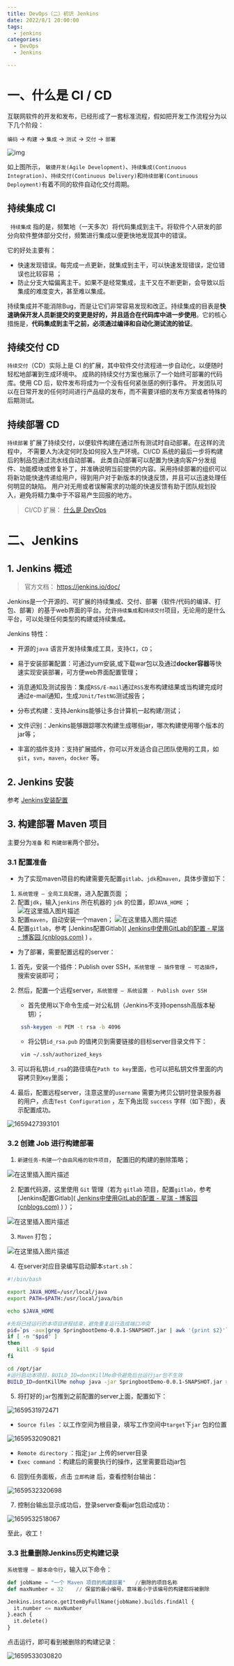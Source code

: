 ```yaml
---
title: DevOps（二）初识 Jenkins
date: 2022/8/1 20:00:00
tags: 
  - jenkins
categories: 
  - DevOps
  - Jenkins

---
```


# 一、什么是 CI / CD

互联网软件的开发和发布，已经形成了一套标准流程，假如把开发工作流程分为以下几个阶段：

`编码` → `构建` → `集成` → `测试` → `交付` → `部署`

 ![img](../blog-assets/Jenkins基础知识/20190122160600.png) 

如上图所示， `敏捷开发(Agile Development)`、`持续集成(Continuous Integration)`、`持续交付(Continuous Delivery)`和`持续部署(Continuous Deployment)`有着不同的软件自动化交付周期。 

## 持续集成 CI

` 持续集成` 指的是，频繁地（一天多次）将代码集成到主干。将软件个人研发的部分向软件整体部分交付，频繁进行集成以便更快地发现其中的错误。 

它的好处主要有：

-   快速发现错误。每完成一点更新，就集成到主干，可以快速发现错误，定位错误也比较容易 ；
-  防止分支大幅偏离主干。如果不是经常集成，主干又在不断更新，会导致以后集成的难度变大，甚至难以集成。 

持续集成并不能消除Bug，而是让它们非常容易发现和改正。持续集成的目表是**快速确保开发人员新提交的变更是好的，并且适合在代码库中进一步使用**。它的核心措施是，**代码集成到主干之前，必须通过编译和自动化测试流的验证**。

## 持续交付 CD

`持续交付`（CD）实际上是 CI 的扩展，其中软件交付流程进一步自动化，以便随时轻松地部署到生成环境中。 成熟的持续交付方案也展示了一个始终可部署的代码库。使用 CD 后，软件发布将成为一个没有任何紧张感的例行事件。 开发团队可以在日常开发的任何时间进行产品级的发布，而不需要详细的发布方案或者特殊的后期测试。 

## 持续部署 CD

`持续部署` 扩展了持续交付，以便软件构建在通过所有测试时自动部署。在这样的流程中， 不需要人为决定何时及如何投入生产环境。CI/CD 系统的最后一步将构建后的制品包通过流水线自动部署。 此类自动部署可以配置为快速向客户分发组件、功能模块或修复补丁，并准确说明当前提供的内容。采用持续部署的组织可以将新功能快速传递给用户，得到用户对于新版本的快速反馈，并且可以迅速处理任何明显的缺陷。 用户对无用或者误解需求的功能的快速反馈有助于团队规划投入，避免将精力集中于不容易产生回报的地方。 

> CI/CD 扩展： [什么是 DevOps](https://blog.z0ukun.com/?p=2935) 



# 二、Jenkins 

## 1. Jenkins 概述

> 官方文档： https://jenkins.io/doc/ 

Jenkins是一个开源的、可扩展的持续集成、交付、部署（软件/代码的编译、打包、部署）的基于web界面的平台。允许`持续集成`和`持续交付`项目，无论用的是什么平台，可以处理任何类型的构建或持续集成。 

Jenkins 特性：

- 开源的`java` 语言开发持续集成工具，支持`CI`，`CD`；

- 易于安装部署配置：可通过yum安装,或下载war包以及通过**docker容器**等快速实现安装部署，可方便web界面配置管理；

- 消息通知及测试报告：集成`RSS/E-mail`通过`RSS`发布构建结果或当构建完成时通过e-mail通知，生成`JUnit/TestNG`测试报告；

- 分布式构建：支持Jenkins能够让多台计算机一起构建/测试；

- 文件识别：Jenkins能够跟踪哪次构建生成哪些jar，哪次构建使用哪个版本的jar等； 

- 丰富的插件支持：支持扩展插件，你可以开发适合自己团队使用的工具，如`git`，`svn`，`maven`，`docker` 等。

## 2. Jenkins 安装

参考 [Jenkins安装配置](/2022/07/04/Jenkins安装配置及实现CI)



## 3. 构建部署 Maven 项目

 主要分为`准备` 和 `构建部署`两个部分。

### 3.1 配置准备

- 为了实现maven项目的构建需要先配置`gitlab`、`jdk`和`maven`，具体步骤如下：

1. `系统管理 — 全局工具配置`，进入配置页面 ；
2. 配置`jdk`，输入`jenkins` 所在机器的 `jdk` 的位置，即`JAVA_HOME` ；
   ![在这里插入图片描述](../blog-assets/Jenkins基础知识/20200728174815484.png)
3. 配置`maven`，自动安装一个maven；
   ![在这里插入图片描述](../blog-assets/Jenkins基础知识/20200728174925406.png)
4. 配置`gitlab`，参考 [Jenkins配置Gitlab]( [Jenkins中使用GitLab的配置 - 星瑞 - 博客园 (cnblogs.com)](https://www.cnblogs.com/gongxr/p/9257434.html) ) 。

- 为了部署，需要配置远程的server：

1. 首先，安装一个插件：Publish over SSH，`系统管理 — 插件管理 — 可选插件`，搜索安装即可；

2. 然后，配置一个远程server，`系统管理 — 系统设置 - Publish over SSH`
   
     - 首先使用以下命令生成一对公私钥（Jenkins不支持openssh高版本秘钥）；
     
     ```bash
      ssh-keygen -m PEM -t rsa -b 4096
     ```
     
     - 将公钥`id_rsa.pub` 的值拷贝到需要链接的目标server目录文件下：
     ```bash
      vim ~/.ssh/authorized_keys
     ```
     
3. 可以将私钥`id_rsa`的路径填在`Path to key`里面，也可以把私钥文件里面的内容拷贝到`Key`里面；
   
4. 最后，配置远程server，注意这里的`username` 需要为拷贝公钥时登录服务器的用户，点击`Test Configuration` ，左下角出现 `success` 字样（如下图），表示配置成功。

![1659427393101](../blog-assets/Jenkins基础知识/1659427393101.png)

### 3.2 创建 Job 进行构建部署

1. `新建任务-构建一个自由风格的软件项目`， 配置旧的构建的删除策略；

![在这里插入图片描述](../blog-assets/Jenkins基础知识/20200728180101451.png) 

2.  配置代码源，这里使用 `Git` 管理（若为 `gitlab` 项目，配置`gitlab`，参考 [Jenkins配置Gitlab]( [Jenkins中使用GitLab的配置 - 星瑞 - 博客园 (cnblogs.com)](https://www.cnblogs.com/gongxr/p/9257434.html) ) ）；

![在这里插入图片描述](../blog-assets/Jenkins基础知识/20200728181625451.png) 

3.  `Maven` 打包；

![在这里插入图片描述](../blog-assets/Jenkins基础知识/20200728181250827.png) 

4. 在server对应目录编写启动脚本`start.sh`：

```bash
#!/bin/bash

export JAVA_HOME=/usr/local/java
export PATH=$PATH:/usr/local/java/bin

echo $JAVA_HOME

#先将已经运行的本项目进程结束，避免重复运行造成端口冲突
pid=`ps -aux|grep SpringbootDemo-0.0.1-SNAPSHOT.jar | awk '{print $2}'`
if [ -n "$pid" ]
then
   kill -9 $pid
fi

cd /opt/jar
#运行启动本项目，BUILD_ID=dontKillMe命令避免后台运行jar包不生效
BUILD_ID=dontKillMe nohup java -jar SpringbootDemo-0.0.1-SNAPSHOT.jar >> systemOut.log 2>&1 &
```

5. 将打好的`jar`包推到之前配置的server上面，配置如下：

![1659531972471](../blog-assets/Jenkins基础知识/1659531972471.png)

- `Source files` ：以工作空间为根目录，填写工作空间中`target`下`jar` 包的位置

![1659532090821](../blog-assets/Jenkins基础知识/1659532090821.png)

- `Remote directory` ：指定`jar` 上传的server目录
- `Exec command` ：构建后的需要执行的操作，这里需要启动jar包

6. 回到任务面板，点击 `立即构建` 后，查看控制台输出：

![1659532320698](../blog-assets/Jenkins基础知识/1659532320698.png)

7. 控制台输出显示成功后，登录server查看jar包启动成功：

![1659532518067](../blog-assets/Jenkins基础知识/1659532518067.png)

至此，收工！

### 3.3 批量删除Jenkins历史构建记录

`系统管理 — 脚本命令行`，输入以下命令：

```python
def jobName = "一个 Maven 项目的构建部署"   //删除的项目名称
def maxNumber = 32    // 保留的最小编号，意味着小于该编号的构建都将被删除

Jenkins.instance.getItemByFullName(jobName).builds.findAll {
  it.number <= maxNumber
}.each {
  it.delete()
}
```

点击运行，即可看到被删除的构建记录：

![1659533030820](../blog-assets/Jenkins基础知识/1659533030820.png)